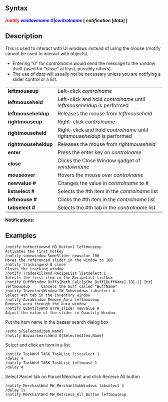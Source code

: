 ## Syntax

**<span style="color:red">/notify</span> *<span style="color:blue">windowname</span>*
*<span style="color:blue">0</span>*\|*<span style="color:blue">controlname</span>* \[ *notification* \[*data*\] \]**

## Description

This is used to interact with UI windows instead of using the mouse (/notify cannot be used to interact with objects).

-   Entering "0" for *controlname* would send the message to the window itself (used for "close" at least, possibly
    others).
-   The use of *data* will usually not be necessary unless you are notifying a slider control or a list.

|                      |                                                                          |
|----------------------|--------------------------------------------------------------------------|
| **leftmouseup**      | Left-click *controlname*                                                 |
| **leftmouseheld**    | Left-click and hold *controlname* until *leftmouseheldup* is performed   |
| **leftmouseheldup**  | Releases the mouse from *leftmouseheld*                                  |
| **rightmouseup**     | Right-click *controlname*                                                |
| **rightmouseheld**   | Right-click and hold *controlname* until *rightmouseheldup* is performed |
| **rightmouseheldup** | Releases the mouse from *rightmouseheld*                                 |
| **enter**            | Press the enter key on *controlname*                                     |
| **close**            | Clicks the Close Window gadget of *windowname*                           |
| **mouseover**        | Hovers the mouse over *controlname*                                      |
| **newvalue #**       | Changes the value in *controlname* to #                                  |
| **listselect #**     | Selects the #th item in the *controlname* list                           |
| **leftmouse #**      | Clicks the #th item in the *controlname* list                            |
| **tabselect #**      | Selects the #th tab in the *controlname* list                            |

**Notifications:**

## Examples

    /notify hotbuttonwnd HB_Button1 leftmouseup                                        Activates the first hotkey 
    /notify somewindow SomeSlider newvalue 100                                         Moves the referenced slider in the window to 100 
    /notify trackingwnd 0 close                                                        Closes the tracking window 
    /notify TradeskillWnd RecipeList listselect 1                                      Selects the first item in the RecipeList listbox
    /notify BuffWindow Buff${Math.Calc[${Me.Buff[BuffName].ID}-1].Int} leftmouseup     Cancels the buff called "BuffName"
    /notify InventoryWindow IW_Subwindows tabselect 4                                  Select 4th tab in the Inventory window  
    /notify AuraWindow Remove_Aura leftmouseup                                         Removes aura through the aura window
    /notify QuantityWnd QTYW_slider newvalue #                                         Adjust the value of the slider in Quantity Window.

Put the item name in the bazaar search dialog box

    /echo ${SelectedItem.Name}
    /notify BazaarSearchWnd ${SelectedItem.Name}

Select and click an item in a list

    /notify TaskWnd TASK_TaskList listselect 1
    /delay 4
    /notify TaskWnd TASK_TaskList leftmouse 1
    /delay 4

Select Parcel tab on Parcel Merchant and click Receive All button

    /notify MerchantWnd MW_MerchantSubWindows tabselect 3
    /delay 1s
    /notify MerchantWnd MW_Retrieve_All_Button leftmouseup


